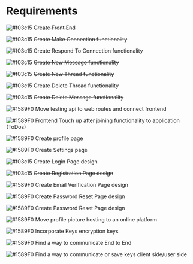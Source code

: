 # Requirements

![#f03c15](https://via.placeholder.com/15/f03c15/000000?text=+) ~~Create Front End~~

![#f03c15](https://via.placeholder.com/15/f03c15/000000?text=+) ~~Create Make Connection functionality~~

![#f03c15](https://via.placeholder.com/15/f03c15/000000?text=+) ~~Create Respond To Connection functionality~~

![#f03c15](https://via.placeholder.com/15/f03c15/000000?text=+) ~~Create New Message functionality~~

![#f03c15](https://via.placeholder.com/15/f03c15/000000?text=+) ~~Create New Thread functionality~~

![#f03c15](https://via.placeholder.com/15/f03c15/000000?text=+) ~~Create Delete Thread functionality~~

![#f03c15](https://via.placeholder.com/15/f03c15/000000?text=+) ~~Create Delete Message functionality~~

![#1589F0](https://via.placeholder.com/15/1589F0/000000?text=+) Move testing api to web routes and connect frontend

![#1589F0](https://via.placeholder.com/15/1589F0/000000?text=+) Frontend Touch up after joining functionality to application (ToDos)

![#1589F0](https://via.placeholder.com/15/1589F0/000000?text=+) Create profile page

![#1589F0](https://via.placeholder.com/15/1589F0/000000?text=+) Create Settings page

![#f03c15](https://via.placeholder.com/15/f03c15/000000?text=+) ~~Create Login Page design~~

![#f03c15](https://via.placeholder.com/15/f03c15/000000?text=+) ~~Create Registration Page design~~

![#1589F0](https://via.placeholder.com/15/1589F0/000000?text=+) Create Email Verification Page design

![#1589F0](https://via.placeholder.com/15/1589F0/000000?text=+) Create Password Reset Page design

![#1589F0](https://via.placeholder.com/15/1589F0/000000?text=+) Create Password Reset Page design

![#1589F0](https://via.placeholder.com/15/1589F0/000000?text=+) Move profile picture hosting to an online platform

![#1589F0](https://via.placeholder.com/15/1589F0/000000?text=+) Incorporate Keys encryption keys

![#1589F0](https://via.placeholder.com/15/1589F0/000000?text=+) Find a way to communicate End to End

![#1589F0](https://via.placeholder.com/15/1589F0/000000?text=+) Find a way to communicate or save keys client side/user side

